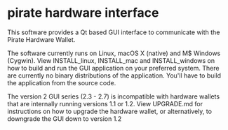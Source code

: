 # pirate hardware interface
This software provides a Qt based GUI interface to communicate with the Pirate Hardware Wallet. 

The software currently runs on Linux, macOS X (native) and M$ Windows (Cygwin). View INSTALL_linux, INSTALL_mac and INSTALL_windows on how to build and run the GUI application on your preferred system.
There are currently no binary distributions of the application. You'll have to build the application from the source code.

The version 2 GUI series (2.3 - 2.7) is incompatible with hardware wallets that are internally running versions 1.1 or 1.2. View UPGRADE.md for instructions on how to upgrade the hardware wallet, or alternatively, to downgrade the GUI down to version 1.2

